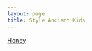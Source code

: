 ```yaml
---
layout: page
title: Style Ancient Kids
---
```


<div class="htl">
  <a href="/honey-styleancientkids">
Honey
  </a>
</div>
